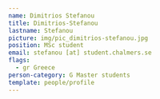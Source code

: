 ```yaml
---
name: Dimitrios Stefanou
title: Dimitrios-Stefanou
lastname: Stefanou
picture: img/pic_dimitrios-stefanou.jpg
position: MSc student
email: stefanou [at] student.chalmers.se
flags:
  - gr Greece
person-category: G Master students
template: people/profile
---
```

